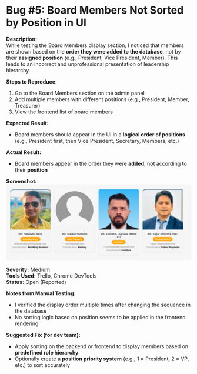 # Bug #5: Board Members Not Sorted by Position in UI

**Description:**  
While testing the Board Members display section, I noticed that members are shown based on the **order they were added to the database**, not by their **assigned position** (e.g., President, Vice President, Member). This leads to an incorrect and unprofessional presentation of leadership hierarchy.

**Steps to Reproduce:**  
1. Go to the Board Members section on the admin panel  
2. Add multiple members with different positions (e.g., President, Member, Treasurer)  
3. View the frontend list of board members

**Expected Result:**  
- Board members should appear in the UI in a **logical order of positions** (e.g., President first, then Vice President, Secretary, Members, etc.)

**Actual Result:**  
- Board members appear in the order they were **added**, not according to their **position**

**Screenshot:**  
![Bug Screenshot](<./bugScreenshots/board_member_issue.PNG>)

**Severity:** Medium  
**Tools Used:** Trello, Chrome DevTools  
**Status:** Open (Reported)

**Notes from Manual Testing:**  
- I verified the display order multiple times after changing the sequence in the database  
- No sorting logic based on position seems to be applied in the frontend rendering

**Suggested Fix (for dev team):**  
- Apply sorting on the backend or frontend to display members based on **predefined role hierarchy**  
- Optionally create a **position priority system** (e.g., 1 = President, 2 = VP, etc.) to sort accurately

